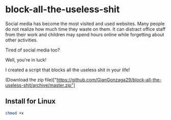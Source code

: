 # block-all-the-useless-shit

Social media has become the most visited and used websites. Many people do not realize how much time they waste on them. It can distract office staff from their work and children may spend hours online while forgetting about other activities.

Tired of social media too?

Well, you're in luck!

I created a script that blocks all the useless shit in your life!

(Download the zip file)["https://github.com/GianGonzaga29/block-all-the-useless-shit/archive/master.zip"]

## Install for Linux

```bash
chmod +x
```
